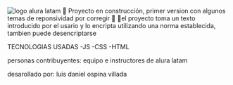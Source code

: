 ![logo alura latam](https://github.com/user-attachments/assets/86256d0b-2099-4de8-98f1-566f24e213fd)
:construction: Proyecto en construcción, primer version con algunos temas de reponsividad por corregir :construction:
:hammer:el proyecto toma un texto introducido por el usario y lo encripta utilizando una norma establecida, tambien puede desencriptarse


TECNOLOGIAS USADAS
-JS
-CSS
-HTML

personas contribuyentes:
equipo e instructores de alura latam

desarollado por:
luis daniel ospina villada

